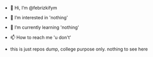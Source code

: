 - 👋 Hi, I’m @febrizkifym
- 👀 I’m interested in 'nothing'
- 🌱 I’m currently learning 'nothing'
- 📫 How to reach me 'u don't'

- this is just repos dump, college purpose only. nothing to see here

<!---
febrizkifym/febrizkifym is a ✨ special ✨ repository because its `README.md` (this file) appears on your GitHub profile.
You can click the Preview link to take a look at your changes.
--->
